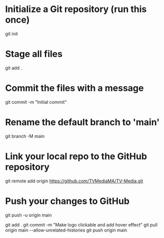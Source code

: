 # Initialize a Git repository (run this once)
git init

# Stage all files
git add .

# Commit the files with a message
git commit -m "Initial commit"

# Rename the default branch to 'main'
git branch -M main

# Link your local repo to the GitHub repository
git remote add origin https://github.com/TVMediaMA/TV-Media.git

# Push your changes to GitHub
git push -u origin main

git add .
git commit -m "Make logo clickable and add hover effect"
git pull origin main --allow-unrelated-histories
git push origin main
